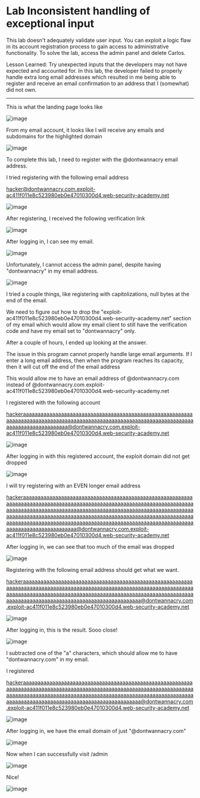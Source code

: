 # Lab Inconsistent handling of exceptional input

This lab doesn't adequately validate user input. You can exploit a logic flaw in its account registration process to gain access to administrative functionality. To solve the lab, access the admin panel and delete Carlos.

Lesson Learned: Try unexpected inputs that the developers may not have expected and accounted for. In this lab, the developer failed to properly handle extra long email addresses which resulted in me being able to register and receive an email confirmation to an address that I (somewhat) did not own.

-----------------------------------------------------------
This is what the landing page looks like

![image](https://user-images.githubusercontent.com/90155329/135806266-9fa9cd82-2350-4af1-96bb-a19eed58a624.png)

From my email account, it looks like I will receive any emails and subdomains for the highlighted domain

![image](https://user-images.githubusercontent.com/90155329/135806283-86466f56-5d3e-4b3b-a146-b613396fb3e1.png)

To complete this lab, I need to register with the @dontwannacry email address. 

I tried registering with the following email address

 hacker@dontwannacry.com.exploit-ac411f011e8c523980eb0e47010300d4.web-security-academy.net


![image](https://user-images.githubusercontent.com/90155329/135806301-6ab10afa-539c-4e35-9e5a-6bc04471360e.png)

After registering, I received the following verification link

![image](https://user-images.githubusercontent.com/90155329/135806323-50c6d2e7-1120-4e60-a3c2-8c7e6d28f6bd.png)


After logging in, I can see my email.

![image](https://user-images.githubusercontent.com/90155329/135806340-6ff5e3db-aa5a-4b87-8f64-95b26ed429b5.png)

Unfortunately, I cannot access the admin panel, despite having "dontwannacry" in my email address.

![image](https://user-images.githubusercontent.com/90155329/135806373-4b8c219d-0294-4fd4-84c8-376bf6353a00.png)

I tried a couple things, like registering with capitolizations, null bytes at the end of the email.

We need to figure out how to drop the "exploit-ac411f011e8c523980eb0e47010300d4.web-security-academy.net" section of my email which would allow my email client to still have the verification code and have my email set to "dontwannacry" only. 

After a couple of hours, I ended up looking at the answer.

The issue in this program cannot properly handle large email arguments. If I enter a long email address, then when the program reaches its capacity, then it will cut off the end of the email address 

This would allow me to have an email address of @dontwannacry.com instead of @dontwannacry.com.exploit-ac411f011e8c523980eb0e47010300d4.web-security-academy.net

I registered with the following account


hackeraaaaaaaaaaaaaaaaaaaaaaaaaaaaaaaaaaaaaaaaaaaaaaaaaaaaaaaaaaaaaaaaaaaaaaaaaaaaaaaaaaaaaaaaaaaaaaaaaaaaaaaaaaaaaaaaaaaaaaaaaaaaaaaaaaaaaaaaaaaaaaa@dontwannacry.com.exploit-ac411f011e8c523980eb0e47010300d4.web-security-academy.net


![image](https://user-images.githubusercontent.com/90155329/135806404-48b3967f-ccce-4359-a4ca-98c14518a4ca.png)

After logging in with this registered account, the exploit domain did not get dropped

![image](https://user-images.githubusercontent.com/90155329/135806436-8e2ea212-43ca-457f-a94c-30ab30c1d973.png)

I will try registering with an EVEN longer email address

hackeraaaaaaaaaaaaaaaaaaaaaaaaaaaaaaaaaaaaaaaaaaaaaaaaaaaaaaaaaaaaaaaaaaaaaaaaaaaaaaaaaaaaaaaaaaaaaaaaaaaaaaaaaaaaaaaaaaaaaaaaaaaaaaaaaaaaaaaaaaaaaaaaaaaaaaaaaaaaaaaaaaaaaaaaaaaaaaaaaaaaaaaaaaaaaaaaaaaaaaaaaaaaaaaaaaaaaaaaaaaaaaaaaaaaaaaaaaaaaaaaaaaaaaaaaaaaaaaaaaaaaaaaaaaaaaaaaaaaaaaaaaaaaaaaaaaaaaaaaaaaaaaaaaaaaaaaaaaaaaaaaaaaaaaaaaaaaaaaaa@dontwannacry.com.exploit-ac411f011e8c523980eb0e47010300d4.web-security-academy.net

After logging in, we can see that too much of the email was dropped

![image](https://user-images.githubusercontent.com/90155329/135806459-f97ee63e-b9e7-4a56-945e-2d3430bfe3dc.png)

Registering with the following email address should get what we want.

hackeraaaaaaaaaaaaaaaaaaaaaaaaaaaaaaaaaaaaaaaaaaaaaaaaaaaaaaaaaaaaaaaaaaaaaaaaaaaaaaaaaaaaaaaaaaaaaaaaaaaaaaaaaaaaaaaaaaaaaaaaaaaaaaaaaaaaaaaaaaaaaaaaaaaaaaaaaaaaaaaaaaaaaaaaaaaaaaaaaaaaaaaaaaaaaaaaaaaaaaaaaaaaaaaaaaaaaaaaaaaaaaaaaaaaaaaa@dontwannacry.com.exploit-ac411f011e8c523980eb0e47010300d4.web-security-academy.net


![image](https://user-images.githubusercontent.com/90155329/135806527-27ddfdfb-16ca-4aaa-a1c1-435e4435da26.png)

After logging in, this is the result. Sooo close!

![image](https://user-images.githubusercontent.com/90155329/135806720-dbe6d52b-a7d3-4e58-a5e0-cf1dd4f717c3.png)

I subtracted one of the "a" characters, which should allow me to have "dontwannacry.com" in my email.

I registered 

hackeraaaaaaaaaaaaaaaaaaaaaaaaaaaaaaaaaaaaaaaaaaaaaaaaaaaaaaaaaaaaaaaaaaaaaaaaaaaaaaaaaaaaaaaaaaaaaaaaaaaaaaaaaaaaaaaaaaaaaaaaaaaaaaaaaaaaaaaaaaaaaaaaaaaaaaaaaaaaaaaaaaaaaaaaaaaaaaaaaaaaaaaaaaaaaaaaaaaaaaaaaaaaaaaaaaaaaaaaaaaaaaaaaaaaaaaa@dontwannacry.com.exploit-ac411f011e8c523980eb0e47010300d4.web-security-academy.net

![image](https://user-images.githubusercontent.com/90155329/135806753-4676f257-ae28-4d9f-81e3-d3904637c924.png)

After logging in, we have the email domain of just "@dontwannacry.com"

![image](https://user-images.githubusercontent.com/90155329/135806785-1683b753-2169-4499-99b9-38ffeb86036b.png)

Now when I can successfully visit /admin 

![image](https://user-images.githubusercontent.com/90155329/135806830-a60c066b-c771-4b6f-85a1-c327dab0dc56.png)

Nice!

![image](https://user-images.githubusercontent.com/90155329/135806857-b97f2297-5535-4d08-8427-305a8f5e6740.png)

